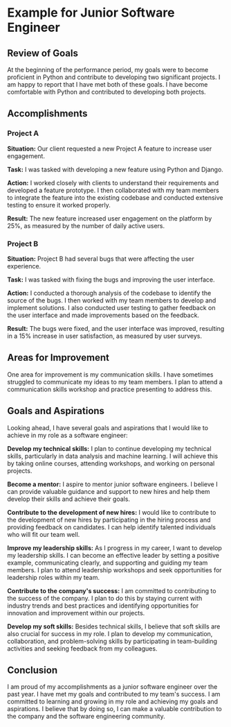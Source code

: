 # Example for Junior Software Engineer

## **Review of Goals**

At the beginning of the performance period, my goals were to become proficient in Python and contribute to developing two significant projects. I am happy to report that I have met both of these goals. I have become comfortable with Python and contributed to developing both projects.

## **Accomplishments**

### **Project A**

**Situation:** Our client requested a new Project A feature to increase user engagement.

**Task:** I was tasked with developing a new feature using Python and Django.

**Action:** I worked closely with clients to understand their requirements and developed a feature prototype. I then collaborated with my team members to integrate the feature into the existing codebase and conducted extensive testing to ensure it worked properly.

**Result:** The new feature increased user engagement on the platform by 25%, as measured by the number of daily active users.

### **Project B**

**Situation:** Project B had several bugs that were affecting the user experience.

**Task:** I was tasked with fixing the bugs and improving the user interface.

**Action:** I conducted a thorough analysis of the codebase to identify the source of the bugs. I then worked with my team members to develop and implement solutions. I also conducted user testing to gather feedback on the user interface and made improvements based on the feedback.

**Result:** The bugs were fixed, and the user interface was improved, resulting in a 15% increase in user satisfaction, as measured by user surveys.

## **Areas for Improvement**

One area for improvement is my communication skills. I have sometimes struggled to communicate my ideas to my team members. I plan to attend a communication skills workshop and practice presenting to address this.

## **Goals and Aspirations**

Looking ahead, I have several goals and aspirations that I would like to achieve in my role as a software engineer:

**Develop my technical skills:** I plan to continue developing my technical skills, particularly in data analysis and machine learning. I will achieve this by taking online courses, attending workshops, and working on personal projects.

**Become a mentor:** I aspire to mentor junior software engineers. I believe I can provide valuable guidance and support to new hires and help them develop their skills and achieve their goals.

**Contribute to the development of new hires:** I would like to contribute to the development of new hires by participating in the hiring process and providing feedback on candidates. I can help identify talented individuals who will fit our team well.

**Improve my leadership skills:** As I progress in my career, I want to develop my leadership skills. I can become an effective leader by setting a positive example, communicating clearly, and supporting and guiding my team members. I plan to attend leadership workshops and seek opportunities for leadership roles within my team.

**Contribute to the company's success:** I am committed to contributing to the success of the company. I plan to do this by staying current with industry trends and best practices and identifying opportunities for innovation and improvement within our projects.

**Develop my soft skills:** Besides technical skills, I believe that soft skills are also crucial for success in my role. I plan to develop my communication, collaboration, and problem-solving skills by participating in team-building activities and seeking feedback from my colleagues.

## **Conclusion**

I am proud of my accomplishments as a junior software engineer over the past year. I have met my goals and contributed to my team's success. I am committed to learning and growing in my role and achieving my goals and aspirations. I believe that by doing so, I can make a valuable contribution to the company and the software engineering community.

